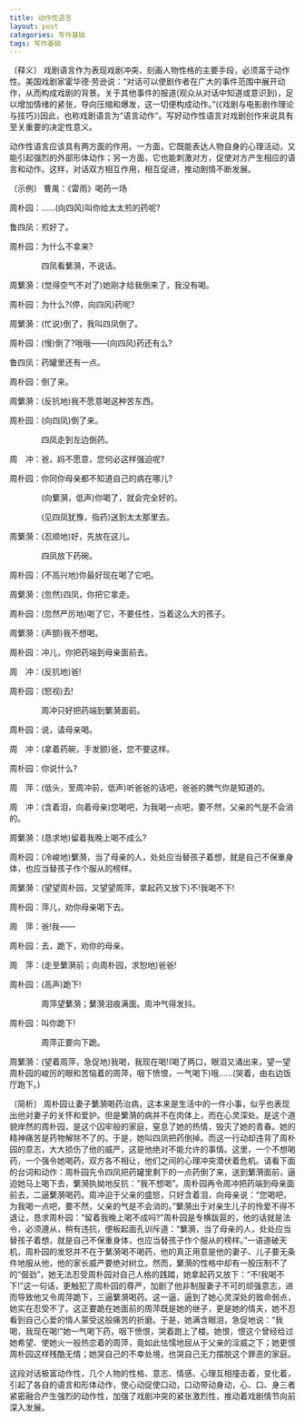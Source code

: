 ```yaml
---
title: 动作性语言
layout: post
categories: 写作基础
tags: 写作基础
---
```


〔释义〕 戏剧语言作为表现戏剧冲突、刻画人物性格的主要手段，必须富于动作性。美国戏剧家霍华德·劳逊说：“对话可以使剧作者在广大的事件范围中展开动作，从而构成戏剧的背景。关于其他事件的报道(观众从对话中知道或意识到)，足以增加情绪的紧张，导向压缩和爆发，这一切便构成动作。”(《戏剧与电影剧作理论与技巧》)因此，也称戏剧语言为“语言动作”。写好动作性语言对戏剧创作来说具有至关重要的决定性意义。

动作性语言应该具有两方面的作用。一方面，它既能表达人物自身的心理活动，又能引起强烈的外部形体动作；另一方面，它也能刺激对方，促使对方产生相应的语言和动作。这样，对话双方相互作用，相互促进，推动剧情不断发展。

〔示例〕 曹禺：《雷雨》喝药一场

周朴园：……(向四风)叫你给太太煎的药呢?

鲁四凤：煎好了。

周朴园：为什么不拿来?

　　　　四凤看蘩漪，不说话。

周蘩漪：(觉得空气不对了)她刚才给我倒来了，我没有喝。

周朴园：为什么?(停，向四风)药呢?

周蘩漪：(忙说)倒了，我叫四凤倒了。

周朴园：(慢)倒了?哦哦——(向四风)药还有么?

鲁四凤：药罐里还有一点。

周朴园：倒了来。

周蘩漪：(反抗地)我不愿意喝这种苦东西。

周朴园：(向四凤)倒了来。

　　　　四凤走到左边倒药。

周　冲：爸，妈不愿意，您何必这样强迫呢?

周朴园：你同你母亲都不知道自己的病在哪儿?

　　　　(向蘩漪，低声)你喝了，就会完全好的。

　　　　(见四凤犹豫，指药)送到太太那里去。

周蘩漪：(忍顺地)好，先放在这儿。

　　　　四凤放下药碗。

周朴园：(不高兴地)你最好现在喝了它吧。

周蘩漪：(忽然)四凤，你把它拿走。

周朴园：(忽然严厉地)喝了它，不要任性，当着这么大的孩子。

周蘩漪：(声颤)我不想喝。

周朴园：冲儿，你把药端到母亲面前去。

周　冲：(反抗地)爸!

周朴园：(怒视)去!

　　　　周冲只好把药端到蘩漪面前。

周朴园：说，请母亲喝。

周　冲：(拿着药碗，手发颤)爸，您不要这样。

周朴园：你说什么?

周　萍：(低头，至周冲前，低声)听爸爸的话吧，爸爸的脾气你是知道的。

周　冲：(含着泪，向着母亲)您喝吧，为我喝一点吧，要不然，父亲的气是不会消的。

周蘩漪：(恳求地)留着我晚上喝不成么?

周朴园：(冷峻地)蘩漪，当了母亲的人，处处应当替孩子着想，就是自己不保重身体，也应当替孩子作个服从的榜样。

周蘩漪：(望望周朴园，又望望周萍，拿起药又放下)不!我喝不下!

周朴园：萍儿，劝你母亲喝下去。

周　萍：爸!我——

周朴园：去，跪下，劝你的母亲。

周　萍：(走至蘩漪前；向周朴园，求恕地)爸爸!

周朴园：(高声)跪下!

　　　　周萍望蘩漪；蘩漪泪痕满面。周冲气得发抖。

周朴园：叫你跪下!

　　　　周萍正要向下跪。

周蘩漪：(望着周萍，急促地)我喝，我现在喝!(喝了两口，眼泪又涌出来，望一望周朴园的峻厉的眼和苦恼着的周萍，咽下愤恨，一气喝下)哦……(哭着，由右边饭厅跑下。)

〔简析〕 周朴园让妻子蘩漪喝药治病，这本来是生活中的一件小事，似乎也表现出他对妻子的关怀和爱护。但是蘩漪的病并不在肉体上，而在心灵深处。是这个道貌岸然的周朴园，是这个囚牢般的家庭，窒息了她的热情，毁灭了她的青春。她的精神痛苦是药物解除不了的。于是，她叫四凤把药倒掉。而这一行动却违背了周朴园的意志，大大损伤了他的威严，这是他绝对不能允许的事情。这里，一个不想喝药，一个强令她喝药，双方各不相让，他们之间的心理冲突潜伏着危机。请看下面的台词和动作：周朴园先令四凤把药罐里剩下的一点药倒了来，送到蘩漪面前，逼迫她马上喝下去，蘩漪执拗地反抗：“我不想喝”。周朴园再令周冲把药端到母亲面前去，二逼蘩漪喝药。周冲迫于父亲的盛怒，只好含着泪，向母亲说：“您喝吧，为我喝一点吧，要不然，父亲的气是不会消的。”蘩漪出于对亲生儿子的怜爱不得不退让，恳求周朴园：“留着我晚上喝不成吗?”周朴园是专横跋扈的，他的话就是法令，必须遵从，稍有违抗，便板起面孔训斥道：“蘩漪，当了母亲的人，处处应当替孩子着想，就是自己不保重身体，也应当替孩子作个服从的榜样。”一语道破天机，周朴园的发怒并不在于蘩漪喝不喝药，他的真正用意是他的妻子、儿子要无条件地服从他，他的家长威严要绝对树立。然而，蘩漪的性格中却有一股压制不了的“倔劲”，她无法忍受周朴园对自己人格的践踏，她拿起药又放下：“不!我喝不下!”这一句话，更触犯了周朴园的尊严，加剧了他非制服妻子不可的顽强意志，进而导致他又令周萍跪下，三逼蘩漪喝药。这一逼，逼到了她心灵深处的致命弱点，她实在忍受不了。这正要跪在她面前的周萍既是她的继子，更是她的情夫，她不忍看到自己心爱的情人蒙受这般痛苦的折磨。于是，她满含眼泪，急促地说：“我喝，我现在喝!”她一气喝下药，咽下愤恨，哭着跑上了楼。她恨，恨这个曾经给过她希望、使她火一般热恋着的周萍，竟如此怯懦地屈从于父亲的淫威之下；她更恨周朴园这样残酷无情；她哭自己的不幸处境，也哭自己无力摆脱这个罪恶的家庭。

这段对话极富动作性，几个人物的性格、意志、情感、心理互相撞击着，变化着，引起了各自的语言和形体动作，使心动促使口动，口动带动身动，心、口、身三者紧密融合产生强烈的动作性，加强了戏剧冲突的紧张激烈性，推动着戏剧情节向前深入发展。 